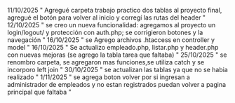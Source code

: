 11/10/2025 " Agregué carpeta trabajo practico dos tablas al proyecto final, agregué el botón para volver al inicio y corregí las rutas del header "
12/10/2025 " se creo un nueva funcionalidad: agregamos al proyecto un login/logout/ y protección con auth.php; se corrigieron botones y la navegación "
16/10/2025 " se Agrego archivos .htaccess en controller y model "
16/10/2025 " Se actualizo empleado.php, listar.php y header.php con nuevas mejoras (se agrego la tabla tarea que faltaba) "
25/10/2025 " se renombro carpeta, se agregaron mas funciones,se utiliza catch y se incorporo left join "
30/10/2025 " se actualizan las tablas ya que no se habia realizado "
1/11/2025 " se agrega boton volver por si ingresan a administrador de empleados y no estan registrados puedan volver a pagina principal que faltaba "
